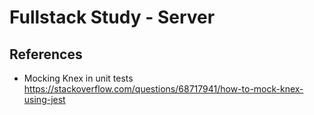 # Fullstack Study - Server

## References

* Mocking Knex in unit tests <https://stackoverflow.com/questions/68717941/how-to-mock-knex-using-jest>
